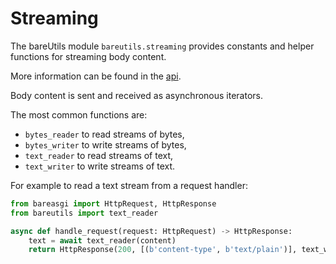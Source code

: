 # Streaming

The bareUtils module `bareutils.streaming` provides constants and helper
functions for streaming body content.

More information can be found in the [api](/api/bareutils.streaming/).

Body content is sent and received as asynchronous iterators.

The most common functions are:

- `bytes_reader` to read streams of bytes,
- `bytes_writer` to write streams of bytes,
- `text_reader` to read streams of text,
- `text_writer` to write streams of text.

For example to read a text stream from a request handler:

```python
from bareasgi import HttpRequest, HttpResponse
from bareutils import text_reader

async def handle_request(request: HttpRequest) -> HttpResponse:
    text = await text_reader(content)
    return HttpResponse(200, [(b'content-type', b'text/plain')], text_write(text.lower()))
```
